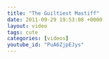 ```yaml
---
title: "The Guiltiest Mastiff"
date: 2011-09-29 19:53:08 +0000
layout: video
tags: cute
categories: [videos]
youtube_id: "PuA6ZjpEJys"
---
```

